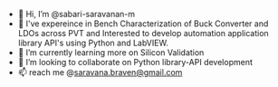 - 👋 Hi, I’m @sabari-saravanan-m
- 👀 I've expereince in Bench Characterization of Buck Converter and LDOs across PVT and 
      Interested to develop automation application library API's using Python and LabVIEW.
- 🌱 I’m currently learning more on Silicon Validation
- 💞️ I’m looking to collaborate on Python library-API development
- 📫 reach me @saravana.braven@gmail.com

<!---
sabari-saravanan-m/sabari-saravanan-m is a ✨ special ✨ repository because its `README.md` (this file) appears on your GitHub profile.
You can click the Preview link to take a look at your changes.
--->

